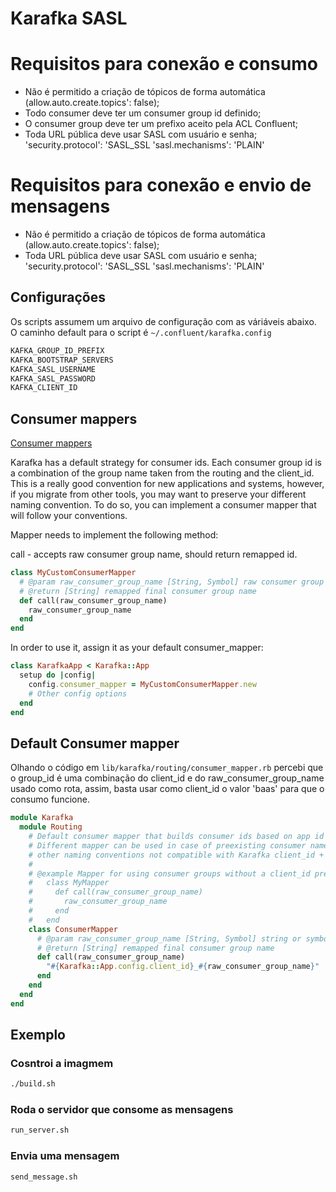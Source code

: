 # Karafka SASL

# Requisitos para conexão e consumo

- Não é permitido a criação de tópicos de forma automática (allow.auto.create.topics': false);
- Todo consumer deve ter um consumer group id definido;
- O consumer group deve ter um prefixo aceito pela ACL Confluent;
- Toda URL pública deve usar SASL com usuário e senha;
  'security.protocol': 'SASL_SSL
  'sasl.mechanisms': 'PLAIN'  

# Requisitos para conexão e envio de mensagens

- Não é permitido a criação de tópicos de forma automática (allow.auto.create.topics': false);
- Toda URL pública deve usar SASL com usuário e senha;
  'security.protocol': 'SASL_SSL
  'sasl.mechanisms': 'PLAIN'  

## Configurações

Os scripts assumem um arquivo de configuração com as váriáveis abaixo.
O caminho default para o script é ```~/.confluent/karafka.config```

```bash
KAFKA_GROUP_ID_PREFIX
KAFKA_BOOTSTRAP_SERVERS
KAFKA_SASL_USERNAME
KAFKA_SASL_PASSWORD
KAFKA_CLIENT_ID
```

## Consumer mappers

[Consumer mappers](https://karafka.io/docs/Consumer-mappers/)

Karafka has a default strategy for consumer ids. Each consumer group id is a combination of the group name taken 
from the routing and the client_id. This is a really good convention for new applications and systems, however, 
if you migrate from other tools, you may want to preserve your different naming convention. 
To do so, you can implement a consumer mapper that will follow your conventions.

Mapper needs to implement the following method:

call - accepts raw consumer group name, should return remapped id.

```ruby
class MyCustomConsumerMapper
  # @param raw_consumer_group_name [String, Symbol] raw consumer group name
  # @return [String] remapped final consumer group name
  def call(raw_consumer_group_name)
    raw_consumer_group_name
  end
end
```

In order to use it, assign it as your default consumer_mapper:

```ruby
class KarafkaApp < Karafka::App
  setup do |config|
    config.consumer_mapper = MyCustomConsumerMapper.new
    # Other config options
  end
end
```

## Default Consumer mapper

Olhando o código em ```lib/karafka/routing/consumer_mapper.rb``` percebi que o 
group_id é uma combinação do client_id e do raw_consumer_group_name usado como rota,
assim, basta usar como client_id o valor 'baas' para que o consumo funcione.


```ruby
module Karafka
  module Routing
    # Default consumer mapper that builds consumer ids based on app id and consumer group name
    # Different mapper can be used in case of preexisting consumer names or for applying
    # other naming conventions not compatible with Karafka client_id + consumer name concept
    #
    # @example Mapper for using consumer groups without a client_id prefix
    #   class MyMapper
    #     def call(raw_consumer_group_name)
    #       raw_consumer_group_name
    #     end
    #   end
    class ConsumerMapper
      # @param raw_consumer_group_name [String, Symbol] string or symbolized consumer group name
      # @return [String] remapped final consumer group name
      def call(raw_consumer_group_name)
        "#{Karafka::App.config.client_id}_#{raw_consumer_group_name}"
      end
    end
  end
end
```

## Exemplo

### Cosntroi a imagmem

```bash
./build.sh
```

### Roda o servidor que consome as mensagens

```bash
run_server.sh
```

### Envia uma mensagem

```bash
send_message.sh
```
